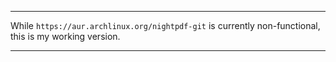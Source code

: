 ****

While `https://aur.archlinux.org/nightpdf-git` is currently non-functional, this is my working version.

****